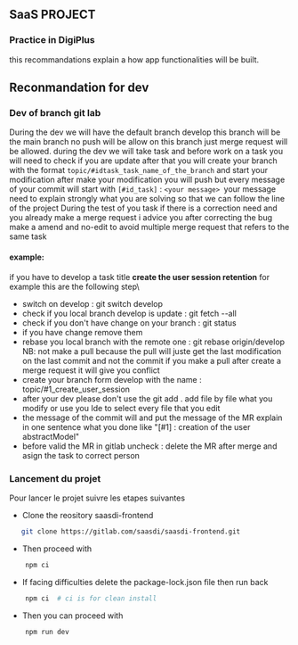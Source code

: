 ## SaaS PROJECT

### Practice in DigiPlus

this recommandations explain a how app functionalities will be built.

## Reconmandation  for dev

### Dev of branch git lab

During the dev we will have the default branch develop this branch will be the main branch 
no push will be allow on this branch just merge request will be allowed. during the dev we 
will take task and before work on a task you will need to check if you are update after that 
you will create your branch with the format `topic/#idtask_task_name_of_the_branch` and start 
your modification after make your modification you will push but every message of your commit 
will start with `[#id_task]` : `<your message> `your message need to explain strongly what you 
are solving so that we can follow the line of the project
During the test of you task if there is a correction need and 
you already make a merge request i advice you after correcting 
the bug make a amend and no-edit to avoid multiple merge request that refers to the same task

#### example: 
if you have to develop a task title  **create the user session retention**  for example this are the following step\
- switch on develop : git switch develop
- check if you local branch develop is update : git fetch --all
- check if you don't have change on your branch : git status
- if you have change remove them
- rebase you local branch with the remote one :  git rebase origin/develop NB: not make a pull because the pull will juste get the last modification on the last commit and not the commit if you make a pull after create a merge request it will give you conflict
- create your branch form develop with the name : topic/#1_create_user_session
- after your dev please don't use the git add . add file by file what you modify or use you Ide to select every file that you edit
- the message of the commit will and put the message of the MR explain in one sentence what you done like "[#1] :  creation of the user abstractModel"
- before valid the MR in gitlab uncheck : delete the MR after merge and asign the task to correct person


### Lancement du projet 

Pour lancer le projet suivre les etapes suivantes

- Clone the reository saasdi-frontend
```bash
   git clone https://gitlab.com/saasdi/saasdi-frontend.git
```
- Then proceed with  
```bash
    npm ci 
```
- If facing difficulties delete the package-lock.json file then run back
```bash
    npm ci  # ci is for clean install
```
- Then you can proceed with

```bash 
    npm run dev
```